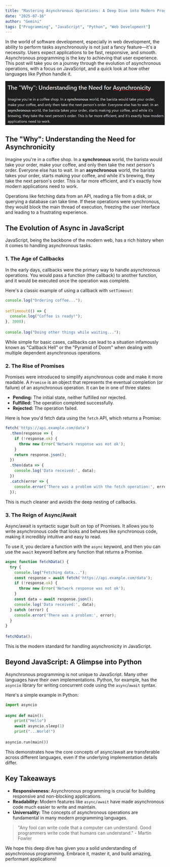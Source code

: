 ```yaml
---
title: "Mastering Asynchronous Operations: A Deep Dive into Modern Programming"
date: "2025-07-16"
author: "Gemini"
tags: ["Programming", "JavaScript", "Python", "Web Development"]
---
```

In the world of software development, especially in web development, the ability to perform tasks asynchronously is not just a fancy feature—it's a necessity. Users expect applications to be fast, responsive, and smooth. Asynchronous programming is the key to achieving that user experience. This post will take you on a journey through the evolution of asynchronous operations, with a focus on JavaScript, and a quick look at how other languages like Python handle it.

![](screenshot1.png)

## The "Why": Understanding the Need for Asynchronicity

Imagine you're in a coffee shop. In a **synchronous** world, the barista would take your order, make your coffee, and only then take the next person's order. Everyone else has to wait. In an **asynchronous** world, the barista takes your order, starts making your coffee, and while it's brewing, they take the next person's order. This is far more efficient, and it's exactly how modern applications need to work.

Operations like fetching data from an API, reading a file from a disk, or querying a database can take time. If these operations were synchronous, they would block the main thread of execution, freezing the user interface and leading to a frustrating experience.

## The Evolution of Async in JavaScript

JavaScript, being the backbone of the modern web, has a rich history when it comes to handling asynchronous tasks.

### 1. The Age of Callbacks

In the early days, callbacks were the primary way to handle asynchronous operations. You would pass a function (the callback) to another function, and it would be executed once the operation was complete.

Here's a classic example of using a callback with `setTimeout`:

```javascript
console.log("Ordering coffee...");

setTimeout(() => {
  console.log("Coffee is ready!");
}, 3000);

console.log("Doing other things while waiting...");
```

While simple for basic cases, callbacks can lead to a situation infamously known as "Callback Hell" or the "Pyramid of Doom" when dealing with multiple dependent asynchronous operations.

### 2. The Rise of Promises

Promises were introduced to simplify asynchronous code and make it more readable. A `Promise` is an object that represents the eventual completion (or failure) of an asynchronous operation. It can be in one of three states:

*   **Pending:** The initial state, neither fulfilled nor rejected.
*   **Fulfilled:** The operation completed successfully.
*   **Rejected:** The operation failed.

Here is how you'd fetch data using the `fetch` API, which returns a Promise:

```javascript
fetch('https://api.example.com/data')
  .then(response => {
    if (!response.ok) {
      throw new Error('Network response was not ok');
    }
    return response.json();
  })
  .then(data => {
    console.log('Data received:', data);
  })
  .catch(error => {
    console.error('There was a problem with the fetch operation:', error);
  });
```

This is much cleaner and avoids the deep nesting of callbacks.

### 3. The Reign of Async/Await

Async/await is syntactic sugar built on top of Promises. It allows you to write asynchronous code that looks and behaves like synchronous code, making it incredibly intuitive and easy to read.

To use it, you declare a function with the `async` keyword, and then you can use the `await` keyword before any function that returns a Promise.

```javascript
async function fetchData() {
  try {
    console.log("Fetching data...");
    const response = await fetch('https://api.example.com/data');
    if (!response.ok) {
      throw new Error('Network response was not ok');
    }
    const data = await response.json();
    console.log('Data received:', data);
  } catch (error) {
    console.error('There was a problem:', error);
  }
}

fetchData();
```

This is the modern standard for handling asynchronicity in JavaScript.

## Beyond JavaScript: A Glimpse into Python

Asynchronous programming is not unique to JavaScript. Many other languages have their own implementations. Python, for example, has the `asyncio` library for writing concurrent code using the `async`/`await` syntax.

Here's a simple example in Python:

```python
import asyncio

async def main():
    print("Hello")
    await asyncio.sleep(1)
    print("...World!")

asyncio.run(main())
```

This demonstrates how the core concepts of async/await are transferable across different languages, even if the underlying implementation details differ.

## Key Takeaways

*   **Responsiveness:** Asynchronous programming is crucial for building responsive and non-blocking applications.
*   **Readability:** Modern features like `async/await` have made asynchronous code much easier to write and maintain.
*   **Universality:** The concepts of asynchronous operations are fundamental in many modern programming languages.

> "Any fool can write code that a computer can understand. Good programmers write code that humans can understand." - Martin Fowler

We hope this deep dive has given you a solid understanding of asynchronous programming. Embrace it, master it, and build amazing, performant applications!
